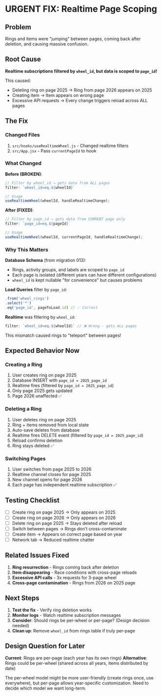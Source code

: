 # URGENT FIX: Realtime Page Scoping

## Problem
Rings and items were "jumping" between pages, coming back after deletion, and causing massive confusion.

## Root Cause
**Realtime subscriptions filtered by `wheel_id`, but data is scoped to `page_id`!**

This caused:
- Deleting ring on page 2025 → Ring from page 2026 appears on 2025
- Creating item → Item appears on wrong page
- Excessive API requests → Every change triggers reload across ALL pages

## The Fix

### Changed Files
1. `src/hooks/useRealtimeWheel.js` - Changed realtime filters
2. `src/App.jsx` - Pass `currentPageId` to hook

### What Changed

**Before (BROKEN)**:
```javascript
// Filter by wheel_id → gets data from ALL pages
filter: `wheel_id=eq.${wheelId}`

// Usage
useRealtimeWheel(wheelId, handleRealtimeChange);
```

**After (FIXED)**:
```javascript
// Filter by page_id → gets data from CURRENT page only
filter: `page_id=eq.${pageId}`

// Usage
useRealtimeWheel(wheelId, currentPageId, handleRealtimeChange);
```

### Why This Matters

**Database Schema** (from migration 013):
- Rings, activity groups, and labels are scoped to `page_id`
- Each page is isolated (different years can have different configurations)
- `wheel_id` is kept nullable "for convenience" but causes problems

**Load Queries** filter by `page_id`:
```javascript
.from('wheel_rings')
.select('*')
.eq('page_id', pageToLoad.id) // ✅ Correct
```

**Realtime** was filtering by `wheel_id`:
```javascript
filter: `wheel_id=eq.${wheelId}` // ❌ Wrong - gets ALL pages
```

This mismatch caused rings to "teleport" between pages!

## Expected Behavior Now

### Creating a Ring
1. User creates ring on page 2025
2. Database INSERT with `page_id = 2025_page_id`
3. Realtime fires (filtered by `page_id = 2025_page_id`)
4. Only page 2025 gets updated
5. Page 2026 unaffected ✅

### Deleting a Ring
1. User deletes ring on page 2025
2. Ring + items removed from local state
3. Auto-save deletes from database
4. Realtime fires DELETE event (filtered by `page_id = 2025_page_id`)
5. Reload confirms deletion
6. Ring stays deleted ✅

### Switching Pages
1. User switches from page 2025 to 2026
2. Realtime channel closes for page 2025
3. New channel opens for page 2026
4. Each page has independent realtime subscription ✅

## Testing Checklist

- [ ] Create ring on page 2025 → Only appears on 2025
- [ ] Create ring on page 2026 → Only appears on 2026
- [ ] Delete ring on page 2025 → Stays deleted after reload
- [ ] Switch between pages → Rings don't cross-contaminate
- [ ] Create item → Appears on correct page based on year
- [ ] Network tab → Reduced realtime chatter

## Related Issues Fixed

1. **Ring resurrection** - Rings coming back after deletion
2. **Item disappearing** - Race conditions with cross-page reloads
3. **Excessive API calls** - 3x requests for 3-page wheel
4. **Cross-page contamination** - Rings from 2026 on 2025 page

## Next Steps

1. **Test the fix** - Verify ring deletion works
2. **Monitor logs** - Watch realtime subscription messages
3. **Consider**: Should rings be per-wheel or per-page? (Design decision needed)
4. **Clean up**: Remove `wheel_id` from rings table if truly per-page

## Design Question for Later

**Current**: Rings are per-page (each year has its own rings)
**Alternative**: Rings could be per-wheel (shared across all years, items distributed by date)

The per-wheel model might be more user-friendly (create rings once, use everywhere), but per-page allows year-specific customization. Need to decide which model we want long-term.
